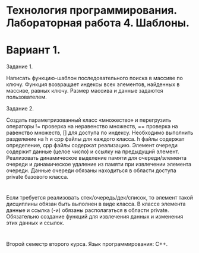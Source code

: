 # Технология программирования. Лабораторная работа 4. Шаблоны.
# Вариант 1.

Задание 1.

Написать функцию-шаблон последовательного поиска в массиве по ключу.
Функция возвращает индексы всех элементов, найденных в массиве, равных ключу.
Размер массива и данные задаются пользователем.

Задание 2.

Создать параметризованный класс «множество» и перегрузить операторы != проверка на неравенство множеств, == проверка на равенство множеств, [] для доступа по индексу.
Необходимо выполнить разделение на h и cpp файлы для каждого класса.
h файлы содержат определение, cpp файлы содержат реализацию.
Элемент очереди содержит данные (целое число) и ссылку на предыдущий элемент.
Реализовать динамическое выделение памяти для очереди/элемента очереди и динамическое удаление из памяти при извлечении элемента очереди.
Данные очереди обязаны находиться в области доступа private базового класса.
#
Если требуется реализовать стек/очередь/дек/список, то элемент такой дисциплины обязан быть выполнен в виде класса.
В классе элемента данные и ссылка (-и) обязаны располагаться в области private.
Обязательно создание функций для извлечения данных и изменения этих данных и ссылок.
#

Второй семестр второго курса. Язык программирования: С++.
